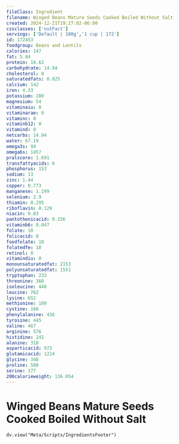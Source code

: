 ```yaml
---
fileClass: Ingredient
filename: Winged Beans Mature Seeds Cooked Boiled Without Salt
created: 2024-12-21T19:27:02-06:00
cssclasses: ['nutFact']
servings: ['Default | 100g','1 cup | 172']
id: 172453
foodgroup: Beans and Lentils
calories: 147
fat: 5.84
protein: 10.62
carbohydrate: 14.94
cholesterol: 0
saturatedfats: 0.825
calcium: 142
iron: 4.33
potassium: 280
magnesium: 54
vitaminaiu: 0
vitaminarae: 0
vitaminc: 0
vitaminb12: 0
vitamind: 0
netcarbs: 14.94
water: 67.19
omega3s: 94
omega6s: 1457
pralscore: 1.691
transfattyacids: 0
phosphorus: 153
sodium: 13
zinc: 1.44
copper: 0.773
manganese: 1.199
selenium: 2.9
thiamin: 0.295
riboflavin: 0.129
niacin: 0.83
pantothenicacid: 0.156
vitaminb6: 0.047
folate: 10
folicacid: 0
foodfolate: 10
folatedfe: 10
retinol: 0
vitamindiu: 0
monounsaturatedfat: 2153
polyunsaturatedfat: 1551
tryptophan: 233
threonine: 360
isoleucine: 448
leucine: 762
lysine: 652
methionine: 109
cystine: 166
phenylalanine: 436
tyrosine: 445
valine: 467
arginine: 576
histidine: 241
alanine: 318
asparticacid: 973
glutamicacid: 1224
glycine: 348
proline: 588
serine: 377
200calorieweight: 136.054
---
```


# Winged Beans Mature Seeds Cooked Boiled Without Salt

```dataviewjs
dv.view("Meta/Scripts/IngredientsFooter")
```